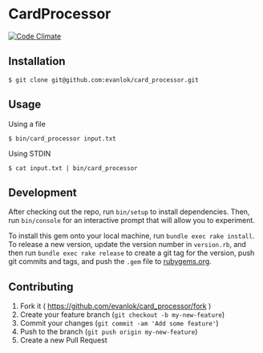 # CardProcessor
[![Code Climate](https://codeclimate.com/github/evanlok/card_processor/badges/gpa.svg)](https://codeclimate.com/github/evanlok/card_processor)

## Installation

```
$ git clone git@github.com:evanlok/card_processor.git
```

## Usage

Using a file
```
$ bin/card_processor input.txt
```

Using STDIN
```
$ cat input.txt | bin/card_processor
```

## Development

After checking out the repo, run `bin/setup` to install dependencies. Then, run `bin/console` for an interactive prompt that will allow you to experiment.

To install this gem onto your local machine, run `bundle exec rake install`. To release a new version, update the version number in `version.rb`, and then run `bundle exec rake release` to create a git tag for the version, push git commits and tags, and push the `.gem` file to [rubygems.org](https://rubygems.org).

## Contributing

1. Fork it ( https://github.com/evanlok/card_processor/fork )
2. Create your feature branch (`git checkout -b my-new-feature`)
3. Commit your changes (`git commit -am 'Add some feature'`)
4. Push to the branch (`git push origin my-new-feature`)
5. Create a new Pull Request

